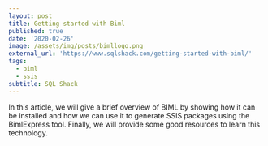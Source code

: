```yaml
---
layout: post
title: Getting started with Biml
published: true
date: '2020-02-26'
image: /assets/img/posts/bimllogo.png
external_url: 'https://www.sqlshack.com/getting-started-with-biml/'
tags:
  - biml
  - ssis
subtitle: SQL Shack
---
```

In this article, we will give a brief overview of BIML by showing how it can be installed and how we can use it to generate SSIS packages using the BimlExpress tool. Finally, we will provide some good resources to learn this technology.

